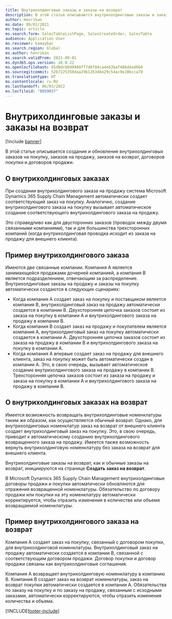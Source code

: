 ```yaml
---
title: Внутрихолдинговые заказы и заказы на возврат
description: В этой статье описываются внутрихолдинговые заказы и заказы на возврат
author: Henrikan
ms.date: 09/01/2021
ms.topic: article
ms.search.form: SalesTableListPage, SalesCreateOrder, SalesTable
audience: Application User
ms.reviewer: kamaybac
ms.search.region: Global
ms.author: henrikan
ms.search.validFrom: 2021-09-01
ms.dyn365.ops.version: 10.0.22
ms.openlocfilehash: 65d0dc6049969ff7d8f84ca4eb3baf486ddad660
ms.sourcegitcommit: 52b7225350daa29b1263d8e29c54ac9e20bcca70
ms.translationtype: HT
ms.contentlocale: ru-RU
ms.lasthandoff: 06/03/2022
ms.locfileid: "8859037"
---
```

# <a name="intercompany-orders-and-return-orders"></a>Внутрихолдинговые заказы и заказы на возврат

[!include [banner](../../includes/banner.md)]

В этой статье описывается создание и обновление внутрихолдинговых заказов на покупку, заказов на продажу, заказов на возврат, договоров покупки и договоров продажи.

## <a name="about-intercompany-orders"></a>О внутрихолдинговых заказах

При создании внутрихолдингового заказа на продажу система Microsoft Dynamics 365 Supply Chain Management автоматически создает соответствующий заказ на покупку. Аналогично, создание внутрихолдингового заказа на покупку вызывает автоматическое создание соответствующего внутрихолдингового заказа на продажу.

Это справедливо как для двусторонних заказов (проводок между двумя связанными компаниями), так и для большинства трехсторонних компаний (когда внутрихолдинговая проводка исходит из заказа на продажу для внешнего клиента).

## <a name="intercompany-order-example"></a>Пример внутрихолдингового заказа

Имеются две связанные компании. Компания A является занимающейся продажами дочерней компанией, а компания B является подразделением, отвечающим за распределение. Внутрихолдинговые заказы на продажу и заказы на покупку автоматически создаются в следующих сценариях:

- Когда компания A создает заказ на покупку и поставщиком является компания B, внутрихолдинговый заказ на продажу автоматически создается в компании B. Двухсторонняя цепочка заказов состоит из заказа на покупку в компании A и внутрихолдингового заказа на продажу в компании B.
- Когда компания В создает заказ на продажу и покупателем является компания А, внутрихолдинговый заказ на покупку автоматически создается в компании А. Двухсторонняя цепочка заказов состоит из заказа на продажу в компании В и внутрихолдингового заказа на покупку в компании А.
- Когда компания A впервые создает заказ на продажу для внешнего клиента, заказ на покупку может быть автоматически создан в компании A. Это, в свою очередь, вызывает автоматическое создание внутрихолдингового заказа на продажу в компании B. Трехсторонняя цепочка заказов состоит из заказа на продажу и заказа на покупку в компании A и внутрихолдингового заказа на продажу в компании В.

## <a name="about-intercompany-return-orders"></a>О внутрихолдинговых заказах на возврат

Имеется возможность возвращать внутрихолдинговые номенклатуры таким же образом, как осуществляется обычный возврат. Однако, для внутрихолдинговых номенклатур заказ на возврат от внешнего клиента создает внутрихолдинговый заказ на покупку. Это, в свою очередь, приводит к автоматическому созданию внутрихолдингового возвращенного заказа на продажу. Имеется также возможность вернуть внутрихолдинговую номенклатуру без заказа на возврат для внешнего клиента.

Внутрихолдинговые заказы на возврат, как и обычные заказы на возврат, инициируются на странице **Создать заказ на возврат**.

В Microsoft Dynamics 365 Supply Chain Management внутрихолдинговые договоры продажи и покупки автоматически обновляются для отражения возвращенной номенклатуры. Обязательство по договору продажи или покупки на эту номенклатуру автоматически корректируется, чтобы отразить изменения в количестве или объеме возвращаемой номенклатуры.

## <a name="intercompany-return-order-example"></a>Пример внутрихолдингового заказа на возврат

Компания А создает заказ на покупку, связанный с договором покупки, для внутрихолдинговой номенклатуры. Внутрихолдинговый заказ на продажу автоматически создается в компании В, связанной с соответствующим договором продажи. Договор покупки и договор продажи связаны как внутрихолдинговые соглашения.

Компания А возвращает внутрихолдинговую номенклатуру в компанию В. Компания В создает заказ на возврат номенклатуры, заказ на возврат покупки автоматически создается в компании А. Обязательства по заказу на покупку и по заказу на продажу, связанным с исходными заказами, автоматически корректируются, чтобы отразить изменения количества и объема.

[!INCLUDE[footer-include](../../includes/footer-banner.md)]
